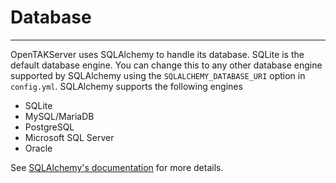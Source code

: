 # Database
***
OpenTAKServer uses SQLAlchemy to handle its database. SQLite is the default database engine. You can change this to any other
database engine supported by SQLAlchemy using the `SQLALCHEMY_DATABASE_URI` option in `config.yml`. SQLAlchemy supports the following
engines

- SQLite
- MySQL/MariaDB
- PostgreSQL
- Microsoft SQL Server
- Oracle

See [SQLAlchemy's documentation](https://docs.sqlalchemy.org/en/20/core/engines.html) for more details.